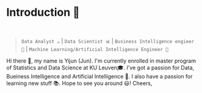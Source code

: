 <h1>Introduction 👋</h1>

</br>

> `Data Analyst ☕️` | `Data Scientist 📊` | `Business Intelligence engieer 👀` | `Machine Learning/Artificial Intelligence Engineer 🤖` 



<p>
  Hi there 👋, my name is Yijun (Jun). I'm currently enrolled in  master program of Statistics and Data Science at KU Leuven🎓. I've got a passion for Data, Bueiness Intelligence and Artificial Intelligence 🤖.
  I also have a passion for learning new stuff 📚.
  Hope to see you around 😃!
  Cheers,
</p>


